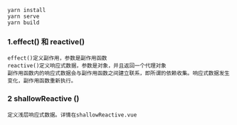 ```
yarn install
yarn serve
yarn build
```

### 1.effect() 和 reactive()
```
effect()定义副作用，参数是副作用函数
reactive()定义响应式数据，参数是对象，并且返回一个代理对象
副作用函数内的响应式数据会与副作用函数之间建立联系，即所谓的依赖收集。响应式数据发生变化，副作用函数重新执行。
```

### 2 shallowReactive ()
```
定义浅层响应式数据。详情在shallowReactive.vue
```

